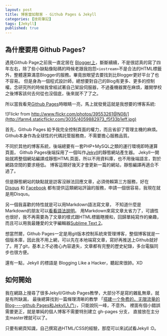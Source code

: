 ```yaml
---
layout: post
title: 博客當如駭客 - Github Pages & Jekyll
categories: [技術筆記]
tags: [Jekyll]
published: true
---
```


## 為什麼要用 Github Pages?

遇見Github Page之前我一直定居在 [Blogger上](http://chchwy.blogspot.tw/)，斷斷續續，不是很認真的寫了四年左右，除了些小缺點像貼碼的時候老跟我抱怨`<iostream>`不是合法的HTML標籤外，整體還算滿意Blogger的服務。畢竟放眼望去要找到比Blogger更好平台了也不容易。
但是身為一個程式設計師，總想要對自己的Blog有更多、更多的控制權。念研究所的時候我曾經試著自己架設伺服器，不過養機器實在麻煩，離開學校之後博客該何去何從也沒個底，後來就不了了之。

所以當我看見[Github Pages](http://pages.github.com/)時眼睛一亮，馬上就發覺這就是我想要的博客系統:

![Flickr from http://www.flickr.com/photos/39553261@N08/](http://farm4.staticflickr.com/3035/4059882973_f5f33b1eff.jpg)

首先，Github Pages 給予我完全控制頁面的權力，而且省卻了管理主機的麻煩。
Github本身作為全球性的代碼託管服務商，不需要擔心服務品質。

不同於其他的博客系統，後端總要有一套PHP+MySQL之類的運行環境即時運算頁面，
Github Pages後端採用了一個叫作[Jekyll](https://github.com/mojombo/jekyll)的靜態網站產生器。
Jekyll一開始就將整個網站編譯成靜態HTML頁面，所以不用資料庫，也不用後端語言，對於網路空間的要求極低。
博客這類好幾天才會更新一篇的網站，靜態編譯再適合不過了。

但是靜態網站的缺點就是訪客沒辦法回應文章，必須倚賴第三方服務，好在[Disqus](http://disqus.com) 和 [Facebook](http://developers.facebook.com/docs/reference/plugins/comments/)
都有提供這類網站評論的服務，申請一個很容易，我現在就是用Disqus。

另一個我喜歡的特性就是可以用Markdown語法寫文章，
不知道什麼是Markdown的朋友可以[看看語法說明](http://markdown.tw)。
用Markdown來寫文章太省力了，可讀性也很好，我不再需要為了文章的樣式跟HTML標籤瞎攪和，回歸單純寫作的樂趣，而且可以用我最鍾愛的文字編輯器[Sublime Text 2](http://www.sublimetext.com/)。

想當然爾，Github Pages一定是用git版本控制系統來管理博客，整個博客就是一個版本庫，因此我不用上網，可以先在本地端寫文章，寫好再推送上Github就好了。用了git，基本上不必擔心內容遺失，文章都有完整的歷史紀錄，多台電腦同步也很方便。

還有一點，Jekyll 的標語是 Blogging Like a Hacker，聽起來很帥。XD

## 如何開始

我在網路上搜尋了很多Jekyll/Github Pages教學，大部分不是寫的雜亂無章，就是有所缺漏， 最後總算找到一篇條理清晰的教學
「[搭建一个免费的，无限流量的Blog----github Pages和Jekyll入门](http://www.ruanyifeng.com/blog/2012/08/blogging_with_jekyll.html)」，只能說阮一峰，不意外。
裡面有個小錯誤需要更正，就是單純的個人博客不需要特別建立 gh-pages 分支， 直接放在主分支master裡就可以了。

只要有網頁知識，自己撰寫過HTML/CSS的經驗，那麼可以來試試看Jekyll :D。

